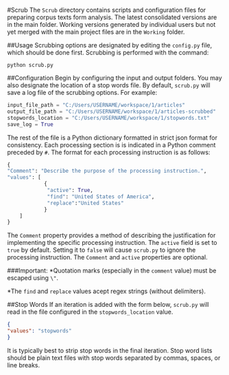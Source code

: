 #Scrub
The `Scrub` directory contains scripts and configuration files for preparing corpus texts form analysis. The latest consolidated versions are in the main folder. Working versions generated by individual users but not yet merged with the main project files are in the `Working` folder. 

##Usage
Scrubbing options are designated by editing the `config.py` file, which should be done first. Scrubbing is performed with the command:

```
python scrub.py
```

##Configuration
Begin by configuring the input and output folders. You may also designate the location of a stop words file. By default, `scrub.py` will save a log file of the scrubbing options. For example:

```python
input_file_path = "C:/Users/USERNAME/workspace/1/articles"
output_file_path = "C:/Users/USERNAME/workspace/1/articles-scrubbed"
stopwords_location = "C:/Users/USERNAME/workspace/1/stopwords.txt"
save_log = True
```

The rest of the file is a Python dictionary formatted in strict json format for consistency. Each processing section is is indicated in a Python comment preceded by `#`. The format for each processing instruction is as follows:

```python
{
"Comment": "Describe the purpose of the processing instruction.",
"values": [
			{
			 "active": True,
			 "find": "United States of America",
			 "replace":"United States"
			}
	]
}
```

The `Comment` property provides a method of describing the justification for implementing the specific processing instruction. The `active` field is set to `true` by default. Setting it to `false` will cause `scrub.py` to ignore the processing instruction. The `Comment` and `active` properties are optional.

###Important:
*Quotation marks (especially in the `comment` value) must be escaped using `\"`.

*The `find` and `replace` values acept regex strings (without delimiters).

##Stop Words
If an iteration is added with the form below, `scrub.py` will read in the file configured in the `stopwords_location` value.

```json
{
"values": "stopwords"
}
```

It is typically best to strip stop words in the final iteration. Stop word lists should be plain text files with stop words separated by commas, spaces, or line breaks.